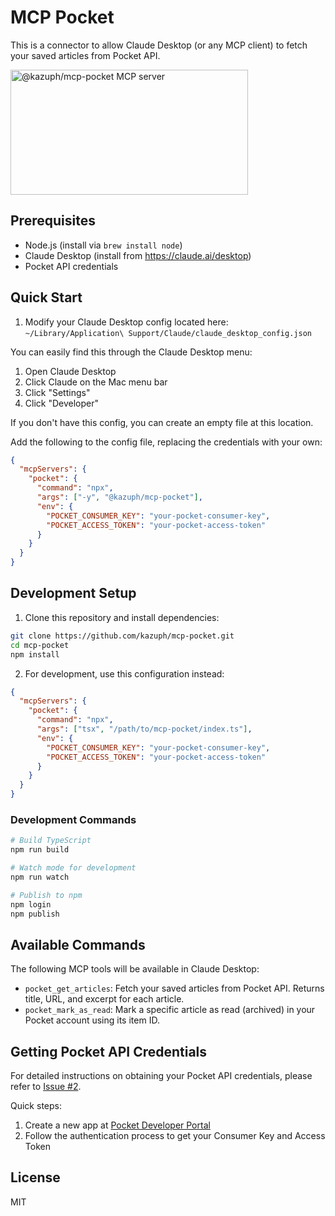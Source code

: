 # MCP Pocket

This is a connector to allow Claude Desktop (or any MCP client) to fetch your saved articles from Pocket API.

<a href="https://glama.ai/mcp/servers/1e2o9ooltu"><img width="380" height="200" src="https://glama.ai/mcp/servers/1e2o9ooltu/badge" alt="@kazuph/mcp-pocket MCP server" /></a>

## Prerequisites
- Node.js (install via `brew install node`)
- Claude Desktop (install from https://claude.ai/desktop)
- Pocket API credentials

## Quick Start

1. Modify your Claude Desktop config located here:
`~/Library/Application\ Support/Claude/claude_desktop_config.json`

You can easily find this through the Claude Desktop menu:
1. Open Claude Desktop
2. Click Claude on the Mac menu bar
3. Click "Settings"
4. Click "Developer"

If you don't have this config, you can create an empty file at this location.

Add the following to the config file, replacing the credentials with your own:

```json
{
  "mcpServers": {
    "pocket": {
      "command": "npx",
      "args": ["-y", "@kazuph/mcp-pocket"],
      "env": {
        "POCKET_CONSUMER_KEY": "your-pocket-consumer-key",
        "POCKET_ACCESS_TOKEN": "your-pocket-access-token"
      }
    }
  }
}
```

## Development Setup

1. Clone this repository and install dependencies:
```bash
git clone https://github.com/kazuph/mcp-pocket.git
cd mcp-pocket
npm install
```

2. For development, use this configuration instead:
```json
{
  "mcpServers": {
    "pocket": {
      "command": "npx",
      "args": ["tsx", "/path/to/mcp-pocket/index.ts"],
      "env": {
        "POCKET_CONSUMER_KEY": "your-pocket-consumer-key",
        "POCKET_ACCESS_TOKEN": "your-pocket-access-token"
      }
    }
  }
}
```

### Development Commands

```bash
# Build TypeScript
npm run build

# Watch mode for development
npm run watch

# Publish to npm
npm login
npm publish
```

## Available Commands

The following MCP tools will be available in Claude Desktop:

- `pocket_get_articles`: Fetch your saved articles from Pocket API. Returns title, URL, and excerpt for each article.
- `pocket_mark_as_read`: Mark a specific article as read (archived) in your Pocket account using its item ID.

## Getting Pocket API Credentials

For detailed instructions on obtaining your Pocket API credentials, please refer to [Issue #2](https://github.com/kazuph/mcp-pocket/issues/2).

Quick steps:
1. Create a new app at [Pocket Developer Portal](https://getpocket.com/developer/apps/new)
2. Follow the authentication process to get your Consumer Key and Access Token

## License

MIT
